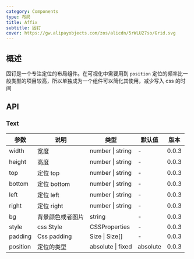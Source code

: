 ```yaml
---
category: Components
type: 布局
title: Affix
subtitle: 固钉
cover: https://gw.alipayobjects.com/zos/alicdn/5rWLU27so/Grid.svg
---
```


## 概述

固钉是一个专注定位的布局组件。在可视化中需要用到 `position` 定位的频率比一般类型的项目较高，所以单独成为一个组件可以简化其使用，减少写入 css 的时间

## API

### Text

| 参数     | 说明             | 类型              | 默认值   | 版本  |
| -------- | ---------------- | ----------------- | -------- | ----- |
| width    | 宽度             | number \| string  | -        | 0.0.3 |
| height   | 高度             | number \| string  | -        | 0.0.3 |
| top      | 定位 top         | number \| string  | -        | 0.0.3 |
| bottom   | 定位 bottom      | number \| string  | -        | 0.0.3 |
| left     | 定位 left        | number \| string  | -        | 0.0.3 |
| right    | 定位 right       | number \| string  | -        | 0.0.3 |
| bg       | 背景颜色或者图片 | string            | -        | 0.0.3 |
| style    | css Style        | CSSProperties     | -        | 0.0.3 |
| padding  | Css padding      | Size \| Size[]    | -        | 0.0.3 |
| position | 定位的类型       | absolute \| fixed | absolute | 0.0.3 |
